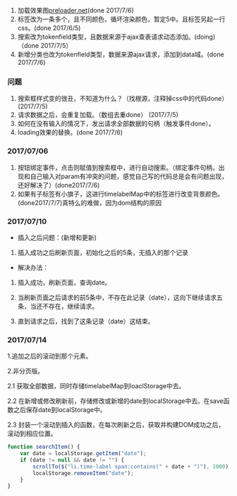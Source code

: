 1. 加载效果图[preloader.net](https://preloaders.net/en/free/)(done 2017/7/6)
2. 标签改为一条多个，且不同颜色，循坏渲染颜色，暂定5中。且标签另起一行css。(done 2017/6/5)
3. 搜索改为tokenfield类型，且数据来源于ajax查表请求动态添加。(doing)（done 2017/7/5）
4. 新增分类也改为tokenfield类型，数据来源ajax请求，添加到data域。(done 2017/7/6)

### 问题
1. 搜索框样式变的很丑，不知道为什么？（找根源，注释掉css中的代码done）(2017/7/5)
2. 请求数据之后，会重复加载。（数组去重done） (2017/7/5)
3. 如何在没有输入的情况下，发出请求全部数据的句柄（触发事件done）。
4. loading效果的替换。(done 2017/7/6)

### 2017/07/06
1. 按钮绑定事件，点击则赋值到搜索框中，进行自动搜索。（绑定事件句柄，出现和自己输入对param有冲突的问题，感觉自己写的代码总是会有问题出现，还好解决了）(done2017/7/6)
2. 如果有子标签有小旗子，这进行timelabelMap中的标签进行改变背景颜色。(done2017/7/7)真特么的难做，因为dom结构的原因

### 2017/07/10
- 插入之后问题：(新增和更新)

1. 插入成功之后刷新页面，初始化之后的5条，无插入的那个记录
- 解决办法：

1. 插入成功，刷新页面，查询date。
        
2. 当刷新页面之后请求的前5条中，不存在此记录（date），这向下继续请求五条，当还不存在，继续请求。
        
3. 直到请求之后，找到了这条记录（date）这结束。

### 2017/07/14
1.追加之后的滚动到那个元素。

2.非分页版。

2.1 获取全部数据，同时存储timelabelMap到loaclStorage中去。

2.2 在新增或修改刷新前，存储修改或新增的date到localStorage中去。在save函数之后保存date到localStorage中。

2.3 封装一个滚动到插入的函数，在每次刷新之后，获取并构建DOM成功之后，滚动到相应位置。

```javascript
function searchItem() {
	var date = localStorage.getItem("date");
	if (date != null && date != "") {
		scrollTo($("li.time-label span:contains(" + date + ")"), 1000);
		localStorage.removeItem("date");
	}
}
```
